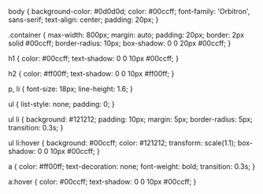 body {
    background-color: #0d0d0d;
    color: #00ccff;
    font-family: 'Orbitron', sans-serif;
    text-align: center;
    padding: 20px;
}

.container {
    max-width: 800px;
    margin: auto;
    padding: 20px;
    border: 2px solid #00ccff;
    border-radius: 10px;
    box-shadow: 0 0 20px #00ccff;
}

h1 {
    color: #00ccff;
    text-shadow: 0 0 10px #00ccff;
}

h2 {
    color: #ff00ff;
    text-shadow: 0 0 10px #ff00ff;
}

p, li {
    font-size: 18px;
    line-height: 1.6;
}

ul {
    list-style: none;
    padding: 0;
}

ul li {
    background: #121212;
    padding: 10px;
    margin: 5px;
    border-radius: 5px;
    transition: 0.3s;
}

ul li:hover {
    background: #00ccff;
    color: #121212;
    transform: scale(1.1);
    box-shadow: 0 0 10px #00ccff;
}

a {
    color: #ff00ff;
    text-decoration: none;
    font-weight: bold;
    transition: 0.3s;
}

a:hover {
    color: #00ccff;
    text-shadow: 0 0 10px #00ccff;
}


